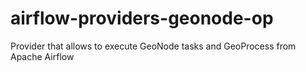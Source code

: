 # airflow-providers-geonode-op
Provider that allows to execute GeoNode tasks and GeoProcess from Apache Airflow